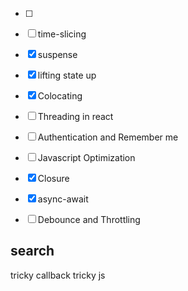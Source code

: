 -[ ]

- [ ] time-slicing
- [X] suspense
- [X] lifting state up
- [X] Colocating 
- [ ] Threading in react
- [ ] Authentication and Remember me
- [ ] Javascript Optimization
- [X] Closure
- [X] async-await
- [ ] Debounce and Throttling 



## search
tricky callback
tricky js
